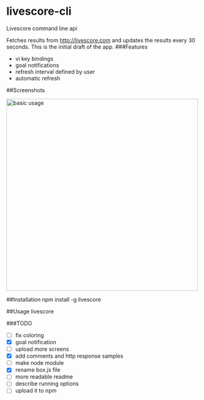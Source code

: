 # livescore-cli
Livescore command line api

Fetches results from http://livescore.com and updates the results every 30 seconds.
This is the initial draft of the app.
###Features
* vi key bindings
* goal notifications
* refresh interval defined by user
* automatic refresh

##Screenshots

<img src="http://googledrive.com/host/0Bzjo3jPfqfw4fmItWjB3dEVfekxHRVV2emRLdDVuSm5lMUtuLTluMERYS0xydll4LTFEYWs/Screen+Shot+last.png" alt="basic usage" width="500px">

##Installation
npm install -g livescore

##Usage
livescore

###TODO

- [ ] fix coloring
- [x] goal notification
- [ ] upload more screens
- [x] add comments and http response samples
- [ ] make node module
- [x] rename box.js file
- [ ] more readable readme
- [ ] describe running options
- [ ] upload it to npm
